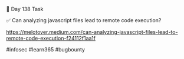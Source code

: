 🎯 Day 138 Task


✅ Can analyzing javascript files lead to remote code execution?


https://melotover.medium.com/can-analyzing-javascript-files-lead-to-remote-code-execution-f24112f1aa1f


#infosec #learn365 #bugbounty
